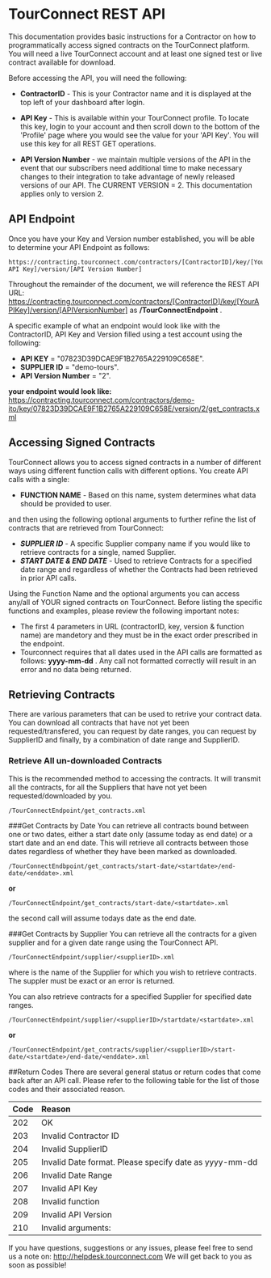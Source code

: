 TourConnect REST API
========================

This documentation provides basic instructions for a Contractor on how to programmatically access signed contracts on the TourConnect platform.  You will need a live TourConnect account and at least one signed test or live contract available for download.

Before accessing the API, you will need the following:

* **ContractorID** - This is your Contractor name and it is displayed at the top left of your dashboard after login.

* **API Key** -  This is available within your TourConnect profile.  To locate this key, login to your account and then scroll down to the bottom of the 'Profile' page where you would see the value for your 'API Key'. You will use this key for all REST GET operations.

* **API Version Number** - we maintain multiple versions of the API in the event that our subscribers need additional time to make necessary changes to their integration to take advantage of newly released versions of our API.  The CURRENT VERSION = 2.  This documentation applies only to version 2.

## API Endpoint

Once you have your Key and Version number established, you will be able to determine your API Endpoint as follows:

```
https://contracting.tourconnect.com/contractors/[ContractorID]/key/[Your API Key]/version/[API Version Number]
```

Throughout the remainder of the document, we will reference the REST API URL: https://contracting.tourconnect.com/contractors/[ContractorID]/key/[YourAPIKey]/version/[APIVersionNumber] as __/TourConnectEndpoint__ .

A specific example of what an endpoint would look like with the ContractorID, API Key and Version filled using a test account using the following: 
* **API KEY** = "07823D39DCAE9F1B2765A229109C658E".
* **SUPPLIER ID** = "demo-tours".
* **API Version Number** = "2".

__your endpoint would look like:__
https://contracting.tourconnect.com/contractors/demo-ito/key/07823D39DCAE9F1B2765A229109C658E/version/2/get_contracts.xml


## Accessing Signed Contracts

TourConnect allows you to access signed contracts in a number of different ways using different function calls with different options.  You create API calls with a single:

* **FUNCTION NAME** - Based on this name, system determines what data should be provided to user.

and then using the following optional arguments to further refine the list of contracts that are retrieved from TourConnect:

*  ***SUPPLIER ID*** - A specific Supplier company name if you would like to retrieve contracts for a single, named Supplier.
*  ***START DATE & END DATE*** - Used to retrieve Contracts for a specified date range and regardless of whether the Contracts had been retrieved in prior API calls.


Using the Function Name and the optional arguments you can access any/all of YOUR signed contracts on TourConnect.  Before listing the specific functions and examples, please review the following important notes:

* The first 4 parameters in URL (contractorID, key, version & function name) are mandetory and they must be in the exact order prescribed in the endpoint. 
* Tourconnect requires that all dates used in the API calls are formatted as follows: __yyyy-mm-dd__ .  Any call not formatted correctly will result in an error and no data being returned.


## Retrieving Contracts
There are various parameters that can be used to retrive your contract data.  You can download all contracts that have not yet been requested/transfered, you can request by date ranges, you can request by SupplierID and finally, by a combination of date range and SupplierID.

### Retrieve All un-downloaded Contracts
This is the recommended method to accessing the contracts.  It will transmit all the contracts, for all the Suppliers that have not yet been requested/downloaded by you.

```
/TourConnectEndpoint/get_contracts.xml
```

###Get Contracts by Date
You can retrieve all contracts bound between one or two dates, either a start date only (assume today as end date) or a start date and an end date.  This will retrieve all contracts between those dates regardless of whether they have been marked as downloaded.

```
/TourConnectEndbpoint/get_contracts/start-date/<startdate>/end-date/<enddate>.xml
```
__or__
```
/TourConnectEndpoint/get_contracts/start-date/<startdate>.xml
```
the second call will assume todays date as the end date.

###Get Contracts by Supplier
You can retrieve all the contracts for a given supplier and for a given date range using the TourConnect API.  

```
/TourConnectEndpoint/supplier/<supplierID>.xml
```
where <supplierID> is the name of the Supplier for which you wish to retrieve contracts.  The suppler must be exact or an error is returned.

You can also retrieve contracts for a specified Supplier for specified date ranges.
```
/TourConnectEndpoint/supplier/<supplierID>/startdate/<startdate>.xml
```
__or__
```
/TourConnectEndpoint/get_contracts/supplier/<supplierID>/start-date/<startdate>/end-date/<enddate>.xml
```

##Return Codes
There are several general status or return codes that come back after an API call.  Please refer to the following table for the list of those codes and their associated reason.

| Code        | Reason |
| ------------- | :------------- |
| 202 | OK
| 203 | Invalid Contractor ID
| 204 | Invalid SupplierID
| 205 | Invalid Date format. Please specify date as yyyy-mm-dd
| 206 | Invalid Date Range
| 207 | Invalid API Key
| 208 | Invalid function
| 209 | Invalid API Version
| 210 | Invalid arguments: <list of invalid arguments> 


If you have questions, suggestions or any issues, please feel free to send us a note on:
http://helpdesk.tourconnect.com
We will get back to you as soon as possible!
